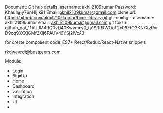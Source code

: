 Document:
Git hub details:
username: akhil2109kumar
Password: Khau!@ly76nH!j!kB1
Email: akhil2109kumar@gmail.com 
clone url: https://github.com/akhil2109kumar/book-library.git
git-config - username: akhil2109kumar email: akhil2109kumar@gmail.com
git token: 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


for create component code:
ES7+ React/Redux/React-Native snippets 

rkdwevedi@bestpeers.com

Module:
- Login
- SignUp
- Home 
- Dashboard
- validation
- Integration 
- UI
- 